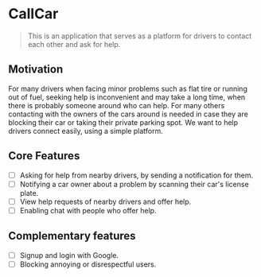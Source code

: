 # CallCar

> This is an application that serves as a platform for drivers to contact each other and ask for help. 

## Motivation
 For many drivers when facing minor problems such as flat tire or running out of fuel, seeking help is inconvenient and may take a long time, when there is probably someone around who can help. For many others contacting with the owners of the cars around is needed in case they are blocking their car or taking their private parking spot. We want to help drivers connect easily, using a simple platform.

## Core Features

* [ ] Asking for help from nearby drivers, by sending a notification for them.
* [ ] Notifying a car owner about a problem by scanning their car's license plate.
* [ ] View help requests of nearby  drivers and offer help.
* [ ] Enabling chat with people who offer help.

## Complementary features

* [ ] Signup and login with Google.
* [ ] Blocking annoying or disrespectful users.
